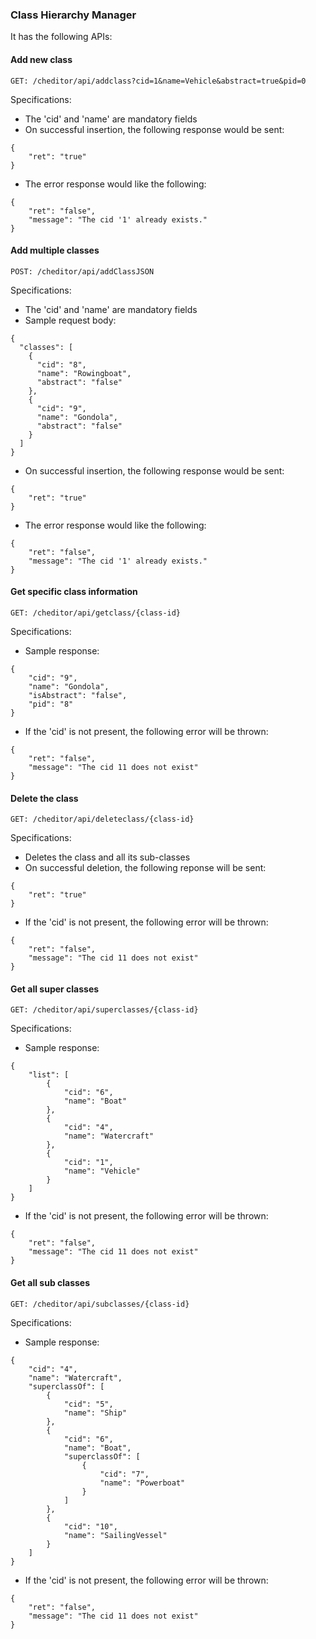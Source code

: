 ### Class Hierarchy Manager
It has the following APIs:

#### Add new class
```
GET: /cheditor/api/addclass?cid=1&name=Vehicle&abstract=true&pid=0
```
Specifications:
- The 'cid' and 'name' are mandatory fields
- On successful insertion, the following response would be sent:
```
{
    "ret": "true"
}
```
- The error response would like the following:
```
{
    "ret": "false",
    "message": "The cid '1' already exists."
}
```

#### Add multiple classes
```
POST: /cheditor/api/addClassJSON
```
Specifications:
- The 'cid' and 'name' are mandatory fields
- Sample request body:
```
{
  "classes": [
    {
      "cid": "8",
      "name": "Rowingboat",
      "abstract": "false"
    },
    {
      "cid": "9",
      "name": "Gondola",
      "abstract": "false"
    }
  ]
}
```
- On successful insertion, the following response would be sent:
```
{
    "ret": "true"
}
```
- The error response would like the following:
```
{
    "ret": "false",
    "message": "The cid '1' already exists."
}
```

#### Get specific class information
```
GET: /cheditor/api/getclass/{class-id}
```
Specifications:
- Sample response:
```
{
    "cid": "9",
    "name": "Gondola",
    "isAbstract": "false",
    "pid": "8"
}
```
- If the 'cid' is not present, the following error will be thrown:
```
{
    "ret": "false",
    "message": "The cid 11 does not exist"
}
```

#### Delete the class
```
GET: /cheditor/api/deleteclass/{class-id}
```
Specifications:
- Deletes the class and all its sub-classes
- On successful deletion, the following reponse will be sent:
```
{
    "ret": "true"
}
```
- If the 'cid' is not present, the following error will be thrown:
```
{
    "ret": "false",
    "message": "The cid 11 does not exist"
}
```

#### Get all super classes
```
GET: /cheditor/api/superclasses/{class-id}
```
Specifications:
- Sample response:
```
{
    "list": [
        {
            "cid": "6",
            "name": "Boat"
        },
        {
            "cid": "4",
            "name": "Watercraft"
        },
        {
            "cid": "1",
            "name": "Vehicle"
        }
    ]
}
```
- If the 'cid' is not present, the following error will be thrown:
```
{
    "ret": "false",
    "message": "The cid 11 does not exist"
}
```

#### Get all sub classes
```
GET: /cheditor/api/subclasses/{class-id}
```
Specifications:
- Sample response:
```
{
    "cid": "4",
    "name": "Watercraft",
    "superclassOf": [
        {
            "cid": "5",
            "name": "Ship"
        },
        {
            "cid": "6",
            "name": "Boat",
            "superclassOf": [
                {
                    "cid": "7",
                    "name": "Powerboat"
                }
            ]
        },
        {
            "cid": "10",
            "name": "SailingVessel"
        }
    ]
}
```
- If the 'cid' is not present, the following error will be thrown:
```
{
    "ret": "false",
    "message": "The cid 11 does not exist"
}
```
